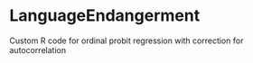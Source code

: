 # LanguageEndangerment
Custom R code for ordinal probit regression with correction for autocorrelation
